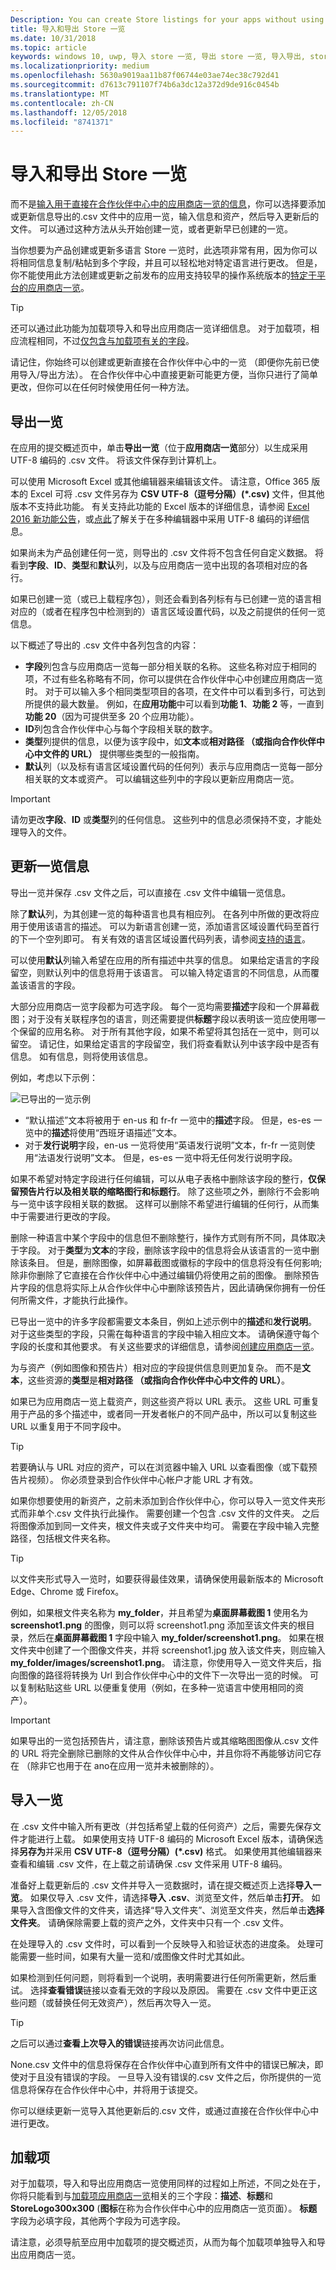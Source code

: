 ```yaml
---
Description: You can create Store listings for your apps without using Partner Center by exporting your listings in a .csv file, entering your info and assets, and then importing the updated file.
title: 导入和导出 Store 一览
ms.date: 10/31/2018
ms.topic: article
keywords: windows 10, uwp, 导入 store 一览, 导出 store 一览, 导入导出, store 一览 csv
ms.localizationpriority: medium
ms.openlocfilehash: 5630a9019aa11b87f06744e03ae74ec38c792d41
ms.sourcegitcommit: d7613c791107f74b6a3dc12a372d9de916c0454b
ms.translationtype: MT
ms.contentlocale: zh-CN
ms.lasthandoff: 12/05/2018
ms.locfileid: "8741371"
---
```

# <a name="import-and-export-store-listings"></a>导入和导出 Store 一览

而不是[输入用于直接在合作伙伴中心中的应用商店一览的信息](create-app-store-listings.md)，你可以选择要添加或更新信息导出的.csv 文件中的应用一览，输入信息和资产，然后导入更新后的文件。 可以通过这种方法从头开始创建一览，或者更新早已创建的一览。

当你想要为产品创建或更新多语言 Store 一览时，此选项非常有用，因为你可以将相同信息复制/粘帖到多个字段，并且可以轻松地对特定语言进行更改。 但是，你不能使用此方法创建或更新之前发布的应用支持较早的操作系统版本的[特定于平台的应用商店一览](create-platform-specific-store-listings.md)。 

> [!TIP]
> 还可以通过此功能为加载项导入和导出应用商店一览详细信息。 对于加载项，相应流程相同，不过[仅包含与加载项有关的字段](#add-ons)。

请记住，你始终可以创建或更新直接在合作伙伴中心中的一览 （即便你先前已使用导入/导出方法）。 在合作伙伴中心中直接更新可能更方便，当你只进行了简单更改，但你可以在任何时候使用任何一种方法。

## <a name="export-listings"></a>导出一览

在应用的提交概述页中，单击**导出一览**（位于**应用商店一览**部分）以生成采用 UTF-8 编码的 .csv 文件。 将该文件保存到计算机上。

可以使用 Microsoft Excel 或其他编辑器来编辑该文件。 请注意，Office 365 版本的 Excel 可将 .csv 文件另存为 **CSV UTF-8（逗号分隔）(*.csv)** 文件，但其他版本不支持此功能。 有关支持此功能的 Excel 版本的详细信息，请参阅 [Excel 2016 新功能公告](https://support.office.com/en-us/article/What-s-new-in-Excel-2016-for-Windows-5fdb9208-ff33-45b6-9e08-1f5cdb3a6c73)，或[点此](https://help.surveygizmo.com/help/encode-an-excel-file-to-utf-8-or-utf-16)了解关于在多种编辑器中采用 UTF-8 编码的详细信息。
      
如果尚未为产品创建任何一览，则导出的 .csv 文件将不包含任何自定义数据。 将看到**字段**、**ID**、**类型**和**默认**列，以及与应用商店一览中出现的各项相对应的各行。

如果已创建一览（或已上载程序包），则还会看到各列标有与已创建一览的语言相对应的（或者在程序包中检测到的）语言区域设置代码，以及之前提供的任何一览信息。
     
以下概述了导出的 .csv 文件中各列包含的内容：
- **字段**列包含与应用商店一览每一部分相关联的名称。 这些名称对应于相同的项，不过有些名称略有不同，你可以提供在合作伙伴中心中创建应用商店一览时。 对于可以输入多个相同类型项目的各项，在文件中可以看到多行，可达到所提供的最大数量。 例如，在**应用功能**中可以看到**功能 1**、**功能 2** 等，一直到**功能 20**（因为可提供至多 20 个应用功能）。
- **ID**列包含合作伙伴中心与每个字段相关联的数字。 
- **类型**列提供的信息，以便为该字段中，如**文本**或**相对路径 （或指向合作伙伴中心中文件的 URL）** 提供哪些类型的一般指南。 
- **默认**列（以及标有语言区域设置代码的任何列）表示与应用商店一览每一部分相关联的文本或资产。 可以编辑这些列中的字段以更新应用商店一览。

>[!IMPORTANT]
> 请勿更改**字段**、**ID** 或**类型**列的任何信息。 这些列中的信息必须保持不变，才能处理导入的文件。

## <a name="update-listing-info"></a>更新一览信息

导出一览并保存 .csv 文件之后，可以直接在 .csv 文件中编辑一览信息。 

除了**默认**列，为其创建一览的每种语言也具有相应列。 在各列中所做的更改将应用于使用该语言的描述。 可以为新语言创建一览，添加语言区域设置代码至首行的下一个空列即可。 有关有效的语言区域设置代码列表，请参阅[支持的语言](supported-languages.md)。

可以使用**默认**列输入希望在应用的所有描述中共享的信息。 如果给定语言的字段留空，则默认列中的信息将用于该语言。 可以输入特定语言的不同信息，从而覆盖该语言的字段。

大部分应用商店一览字段都为可选字段。 每个一览均需要**描述**字段和一个屏幕截图；对于没有关联程序包的语言，则还需要提供**标题**字段以表明该一览应使用哪一个保留的应用名称。 对于所有其他字段，如果不希望将其包括在一览中，则可以留空。 请记住，如果给定语言的字段留空，我们将查看默认列中该字段中是否有信息。 如有信息，则将使用该信息。 

例如，考虑以下示例： 

![已导出的一览示例](images/listingimport.png)
     
- “默认描述”文本将被用于 en-us 和 fr-fr 一览中的**描述**字段。 但是，es-es 一览中的**描述**将使用“西班牙语描述”文本。 
- 对于**发行说明**字段，en-us 一览将使用“英语发行说明”文本，fr-fr 一览则使用“法语发行说明”文本。 但是，es-es 一览中将无任何发行说明字段。

如果不希望对特定字段进行任何编辑，可以从电子表格中删除该字段的整行，**仅保留预告片行以及相关联的缩略图行和标题行**。 除了这些项之外，删除行不会影响与一览中该字段相关联的数据。 这样可以删除不希望进行编辑的任何行，从而集中于需要进行更改的字段。

删除一种语言中某个字段中的信息但不删除整行，操作方式则有所不同，具体取决于字段。 对于**类型**为**文本**的字段，删除该字段中的信息将会从该语言的一览中删除该条目。  但是，删除图像，如屏幕截图或徽标的字段中的信息将没有任何影响;除非你删除了它直接在合作伙伴中心中通过编辑仍将使用之前的图像。 删除预告片字段的信息将实际上从合作伙伴中心中删除该预告片，因此请确保你拥有一份任何所需文件，才能执行此操作。

已导出一览中的许多字段都需要文本条目，例如上述示例中的**描述**和**发行说明**。 对于这些类型的字段，只需在每种语言的字段中输入相应文本。 请确保遵守每个字段的长度和其他要求。 有关这些要求的详细信息，请参阅[创建应用商店一览](create-app-store-listings.md)。

为与资产（例如图像和预告片）相对应的字段提供信息则更加复杂。 而不是**文本**，这些资源的**类型**是**相对路径 （或指向合作伙伴中心中文件的 URL）**。 
     
如果已为应用商店一览上载资产，则这些资产将以 URL 表示。 这些 URL 可重复用于产品的多个描述中，或者同一开发者帐户的不同产品中，所以可以复制这些 URL 以重复用于不同字段中。

> [!TIP]
> 若要确认与 URL 对应的资产，可以在浏览器中输入 URL 以查看图像（或下载预告片视频）。  你必须登录到合作伙伴中心帐户才能 URL 才有效。

如果你想要使用的新资产，之前未添加到合作伙伴中心，你可以导入一览文件夹形式而非单个.csv 文件执行此操作。 需要创建一个包含 .csv 文件的文件夹。 之后将图像添加到同一文件夹，根文件夹或子文件夹中均可。 需要在字段中输入完整路径，包括根文件夹名称。

> [!TIP]
> 以文件夹形式导入一览时，如要获得最佳效果，请确保使用最新版本的 Microsoft Edge、Chrome 或 Firefox。

例如，如果根文件夹名称为 **my_folder**，并且希望为**桌面屏幕截图 1** 使用名为 **screenshot1.png** 的图像，则可以将 screenshot1.png 添加至该文件夹的根目录，然后在**桌面屏幕截图 1** 字段中输入 **my_folder/screenshot1.png**。 如果在根文件夹中创建了一个图像文件夹，并将 screenshot1.jpg 放入该文件夹，则应输入 **my_folder/images/screenshot1.png**。 请注意，你使用导入一览文件夹后，指向图像的路径将转换为 Url 到合作伙伴中心中的文件下一次导出一览的时候。 可以复制粘贴这些 URL 以便重复使用（例如，在多种一览语言中使用相同的资产）。 

> [!IMPORTANT]
> 如果导出的一览包括预告片，请注意，删除该预告片或其缩略图图像从.csv 文件的 URL 将完全删除已删除的文件从合作伙伴中心中，并且你将不再能够访问它存在 （除非它也用于在 ano在应用一览并未被删除的）。 

## <a name="import-listings"></a>导入一览

在 .csv 文件中输入所有更改（并包括希望上载的任何资产）之后，需要先保存文件才能进行上载。 如果使用支持 UTF-8 编码的 Microsoft Excel 版本，请确保选择**另存为**并采用 **CSV UTF-8（逗号分隔）(*.csv)** 格式。 如果使用其他编辑器来查看和编辑 .csv 文件，在上载之前请确保 .csv 文件采用 UTF-8 编码。

准备好上载更新后的 .csv 文件并导入一览数据时，请在提交概述页上选择**导入一览**。 如果仅导入 .csv 文件，请选择**导入 .csv**、浏览至文件，然后单击**打开**。 如果导入含图像文件的文件夹，请选择“导入文件夹”、浏览至文件夹，然后单击**选择文件夹**。 请确保除需要上载的资产之外，文件夹中只有一个 .csv 文件。 

在处理导入的 .csv 文件时，可以看到一个反映导入和验证状态的进度条。 处理可能需要一些时间，如果有大量一览和/或图像文件时尤其如此。 

如果检测到任何问题，则将看到一个说明，表明需要进行任何所需更新，然后重试。 选择**查看错误**链接以查看无效的字段以及原因。 需要在 .csv 文件中更正这些问题（或替换任何无效资产），然后再次导入一览。

> [!TIP]
> 之后可以通过**查看上次导入的错误**链接再次访问此信息。

None.csv 文件中的信息将保存在合作伙伴中心直到所有文件中的错误已解决，即使对于且没有错误的字段。 一旦导入没有错误的.csv 文件之后，你所提供的一览信息将保存在合作伙伴中心中，并将用于该提交。

你可以继续更新一览导入其他更新后的.csv 文件，或通过直接在合作伙伴中心中进行更改。

## <a name="add-ons"></a>加载项

对于加载项，导入和导出应用商店一览使用同样的过程如上所述，不同之处在于，你将只能看到与[加载项应用商店一览](create-add-on-store-listings.md)相关的三个字段：**描述**、**标题**和**StoreLogo300x300** (**图标**在称为合作伙伴中心中的应用商店一览页面）。 **标题**字段为必填字段，其他两个字段为可选字段。

请注意，必须导航至应用中加载项的提交概述页，从而为每个加载项单独导入和导出应用商店一览。


